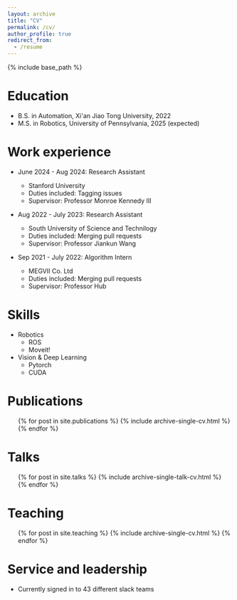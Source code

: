 ```yaml
---
layout: archive
title: "CV"
permalink: /cv/
author_profile: true
redirect_from:
  - /resume
---
```


{% include base_path %}

Education
======
* B.S. in Automation, Xi'an Jiao Tong University, 2022
* M.S. in Robotics, University of Pennsylvania, 2025 (expected)

Work experience
======
* June 2024 - Aug 2024: Research Assistant
  * Stanford University
  * Duties included: Tagging issues
  * Supervisor: Professor Monroe Kennedy III

* Aug 2022 - July 2023: Research Assistant
  * South University of Science and Technilogy
  * Duties included: Merging pull requests
  * Supervisor: Professor Jiankun Wang

* Sep 2021 - July 2022: Algorithm Intern
  * MEGVII Co. Ltd
  * Duties included: Merging pull requests
  * Supervisor: Professor Hub
  
Skills
======
* Robotics
  * ROS
  * Moveit!
* Vision & Deep Learning
  * Pytorch
  * CUDA 

Publications
======
  <ul>{% for post in site.publications %}
    {% include archive-single-cv.html %}
  {% endfor %}</ul>
  
Talks
======
  <ul>{% for post in site.talks %}
    {% include archive-single-talk-cv.html %}
  {% endfor %}</ul>
  
Teaching
======
  <ul>{% for post in site.teaching %}
    {% include archive-single-cv.html %}
  {% endfor %}</ul>
  
Service and leadership
======
* Currently signed in to 43 different slack teams
